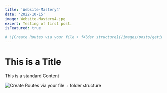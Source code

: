 ```yaml
---
title: 'Website-Mastery4'
date: '2022-10-15'
image: Website-Mastery4.jpg
excert: Testing of first post.
isFeatured: true

# ![Create Routes via your file + folder structure](/images/posts/geting-started/getting-started-nextjs.png)
---
```

# This is a Title
This is a standard Content

![Create Routes via your file + folder structure](Website-Mastery4.jpg)